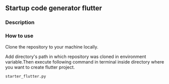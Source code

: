 ## Startup code generator flutter

### Description

### How to use

Clone the repository to your machine locally.

Add directory's path in which repository was cloned in environment variable.Then execute following command in terminal inside directory where you want to create flutter project.

```python
starter_flutter.py
```
